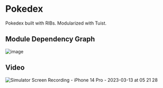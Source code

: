 # Pokedex
Pokedex built with RIBs. Modularized with Tuist.

## Module Dependency Graph

![image](https://user-images.githubusercontent.com/69730931/224570891-73e5a338-dc7d-4053-83f3-a7d48e1ca5f9.png)

## Video

![Simulator Screen Recording - iPhone 14 Pro - 2023-03-13 at 05 21 28](https://user-images.githubusercontent.com/69730931/224571307-09a4106c-c541-4155-880a-6ff07b8465a4.gif)
